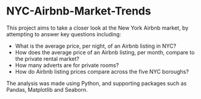 # NYC-Airbnb-Market-Trends

This project aims to take a closer look at the New York Airbnb market, by attempting to answer key questions including:

- What is the average price, per night, of an Airbnb listing in NYC?
- How does the average price of an Airbnb listing, per month, compare to the private rental market?
- How many adverts are for private rooms?
- How do Airbnb listing prices compare across the five NYC boroughs?

The analysis was made using Python, and supporting packages such as Pandas, Matplotlib and Seaborn.  
